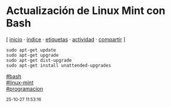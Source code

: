 # Actualización de Linux Mint con Bash
[ [inicio](https://github.com/jucardus/jucardus.github.io/blob/main/index.md) · [índice](https://github.com/jucardus/jucardus.github.io/blob/main/indice.md) · [etiquetas](https://github.com/jucardus/jucardus.github.io/blob/main/etiquetas.md) · [actividad](https://github.com/jucardus/jucardus.github.io/blob/main/actividad.md) · [compartir](https://x.com/intent/tweet?text=Actualizaci%C3%B3n+de+Linux+Mint+con+Bash+%E2%80%94+Bash%2C+Programaci%C3%B3n%2C+Linux+Mint%0A%0A%E2%86%92+https%3A%2F%2Fgithub.com%2Fjucardus%2Fjucardus.github.io%2Fblob%2Fmain%2Fa%2Fc%2Ft%2Factualizacion-de-linux-mint-con-bash.md%0A%0A%23bash_jucardus%0A%23linux_mint_jucardus%0A%23programacion_jucardus) ]

```
sudo apt-get update
sudo apt-get upgrade
sudo apt-get dist-upgrade
sudo apt-get install unattended-upgrades
```

[#bash](https://github.com/jucardus/jucardus.github.io/blob/main/b/a/bash.md)  
[#linux-mint](https://github.com/jucardus/jucardus.github.io/blob/main/l/i/linux-mint.md)  
[#programacion](https://github.com/jucardus/jucardus.github.io/blob/main/p/r/programacion.md)

<sup>25-10-27 11:53:16</sup>
